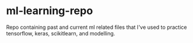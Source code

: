 # ml-learning-repo
Repo containing past and current ml related files that I've used to practice tensorflow, keras, scikitlearn, and modelling.  
